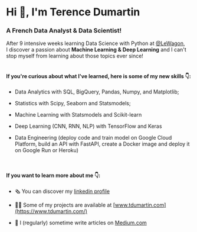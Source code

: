 <h1 align="left">Hi 👋, I'm Terence Dumartin</h1>
<h3 align="left">A French Data Analyst & Data Scientist!</h3>

After 9 intensive weeks learning Data Science with Python at [@LeWagon](https://www.lewagon.com/data-science-course/full-time), <br>
I discover a passion about **Machine Learning & Deep Learning** and I can't stop myself from learning about those topics ever since!
<br>
<br>
<h4 align="left">If you're curious about what I've learned, here is some of my new skills 👇:</h4>

- Data Analytics with SQL, BigQuery, Pandas, Numpy, and Matplotlib;

- Statistics with Scipy, Seaborn and Statsmodels;

- Machine Learning with Statsmodels and Scikit-learn

- Deep Learning (CNN, RNN, NLP) with TensorFlow and Keras

- Data Engineering (deploy code and train model on Google Cloud Platform, build an API with FastAPI, create a Docker image and deploy it on Google Run or Heroku)
<br>

<h4 align="left">If you want to learn more about me 👇:</h4>

- 🗞 You can discover my [linkedin profile](https://www.linkedin.com/in/terencedumartin/)

- 👨‍💻 Some of my projects are available at [www.tdumartin.com](https://www.tdumartin.com/)

- 📝 I (regularly) sometime write articles on [Medium.com](https://medium.com/@TerenceDumartin)
